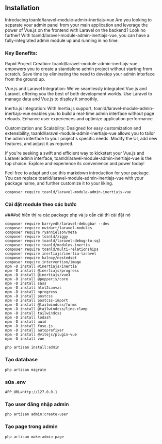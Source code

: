 ## Installation

Introducing toanld/laravel-module-admin-inertiajs-vue
Are you looking to separate your admin panel from your main application and leverage the power of Vue.js on the frontend with Laravel on the backend? Look no further! With toanld/laravel-module-admin-inertiajs-vue, you can have a fully-integrated admin module up and running in no time.

### Key Benefits:
Rapid Project Creation: toanld/laravel-module-admin-inertiajs-vue empowers you to create a standalone admin project without starting from scratch. Save time by eliminating the need to develop your admin interface from the ground up.

Vue.js and Laravel Integration: We've seamlessly integrated Vue.js and Laravel, offering you the best of both development worlds. Use Laravel to manage data and Vue.js to display it smoothly.

Inertia.js Integration: With Inertia.js support, toanld/laravel-module-admin-inertiajs-vue enables you to build a real-time admin interface without page reloads. Enhance user experiences and optimize application performance.

Customization and Scalability: Designed for easy customization and extensibility, toanld/laravel-module-admin-inertiajs-vue allows you to tailor the admin interface to your project's specific needs. Modify the UI, add new features, and adjust it as required.

If you're seeking a swift and efficient way to kickstart your Vue.js and Laravel admin interface, toanld/laravel-module-admin-inertiajs-vue is the top choice. Explore and experience its convenience and power today!

Feel free to adapt and use this markdown introduction for your package. You can replace toanld/laravel-module-admin-inertiajs-vue with your package name, and further customize it to your liking.

```shell
composer require toanld/laravel-module-admin-inertiajs-vue
```

### Cài đặt module theo các bước


####sẽ hiển thị ra các package php và js cần cài thì cài đặt nó
```
composer require barryvdh/laravel-debugbar --dev
composer require nwidart/laravel-modules
composer require ryannielson/meta
composer require toanld/ziggy
composer require toanld/laravel-debug-to-sql
composer require toanld/modules-inertia
composer require toanld/multi-relationships
composer require inertiajs/inertia-laravel
composer require kalnoy/nestedset
composer require intervention/image
npm -D install @inertiajs/inertia
npm -D install @inertiajs/progress
npm -D install @inertiajs/vue3
npm -D install @popperjs/core
npm -D install sass
npm -D install html2canvas
npm -D install nprogress
npm -D install postcss
npm -D install postcss-import
npm -D install @tailwindcss/forms
npm -D install @tailwindcss/line-clamp
npm -D install tailwindcss
npm -D install lodash
npm -D install uuid
npm -D install fuse.js
npm -D install autoprefixer
npm -D install @vitejs/plugin-vue
npm -D install vue
```
```shell
php artisan install:admin
```

### Tạo database
```shell
php artisan migrate
```
### sửa .env 
```shell
APP_URL=http://127.0.0.1
```

### Tạo user đăng nhập admin

```shell
php artisan admin:create-user
```

### Tạo page trong admin
```shell
php artisan make:admin-page
```


